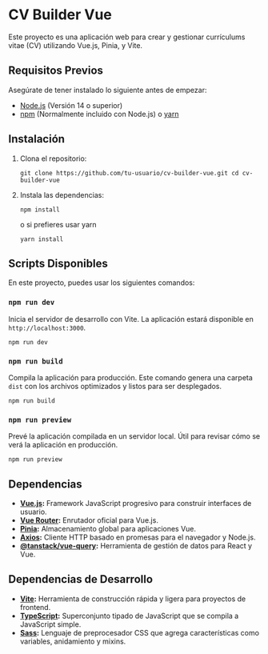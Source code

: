 # CV Builder Vue

Este proyecto es una aplicación web para crear y gestionar currículums vitae (CV) utilizando Vue.js, Pinia, y Vite.

## Requisitos Previos

Asegúrate de tener instalado lo siguiente antes de empezar:

- [Node.js](https://nodejs.org/) (Versión 14 o superior)
- [npm](https://www.npmjs.com/) (Normalmente incluido con Node.js) o [yarn](https://yarnpkg.com/)

## Instalación

1.  Clona el repositorio:

    `git clone https://github.com/tu-usuario/cv-builder-vue.git
cd cv-builder-vue`

2.  Instala las dependencias:

    `npm install`

    o si prefieres usar yarn

    `yarn install`

## Scripts Disponibles

En este proyecto, puedes usar los siguientes comandos:

### `npm run dev`

Inicia el servidor de desarrollo con Vite. La aplicación estará disponible en `http://localhost:3000`.

`npm run dev`

### `npm run build`

Compila la aplicación para producción. Este comando genera una carpeta `dist` con los archivos optimizados y listos para ser desplegados.

`npm run build`

### `npm run preview`

Prevé la aplicación compilada en un servidor local. Útil para revisar cómo se verá la aplicación en producción.

`npm run preview`

## Dependencias

- **[Vue.js](https://vuejs.org/):** Framework JavaScript progresivo para construir interfaces de usuario.
- **[Vue Router](https://router.vuejs.org/):** Enrutador oficial para Vue.js.
- **[Pinia](https://pinia.vuejs.org/):** Almacenamiento global para aplicaciones Vue.
- **[Axios](https://axios-http.com/):** Cliente HTTP basado en promesas para el navegador y Node.js.
- **[@tanstack/vue-query](https://tanstack.com/query/latest/docs/framework/vue/overview):** Herramienta de gestión de datos para React y Vue.

## Dependencias de Desarrollo

- **[Vite](https://vitejs.dev/):** Herramienta de construcción rápida y ligera para proyectos de frontend.
- **[TypeScript](https://www.typescriptlang.org/):** Superconjunto tipado de JavaScript que se compila a JavaScript simple.
- **[Sass](https://sass-lang.com/):** Lenguaje de preprocesador CSS que agrega características como variables, anidamiento y mixins.
